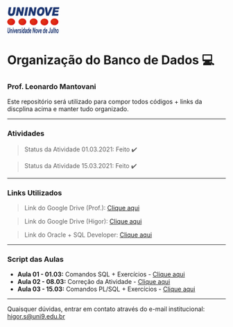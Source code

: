 <img src="https://github.com/HigorRoc/Uninove_2021.1/blob/main/Uninove-Logo.png" width="120" height="60">

# Organização do Banco de Dados :computer:
###  Prof. Leonardo Mantovani

Este repositório será utilizado para compor todos códigos + links da discplina acima e manter tudo organizado.

---

### Atividades
> Status da Atividade 01.03.2021: Feito :heavy_check_mark:

> Status da Atividade 15.03.2021: Feito :heavy_check_mark:

---

### Links Utilizados
> Link do Google Drive (Prof.): [Clique aqui](https://drive.google.com/drive/u/3/folders/1oSkEZATFsBiAnQhPbOzvzBSRAxfz2dX_)

> Link do Google Drive (Higor): [Clique aqui](https://drive.google.com/drive/folders/1e3O-IlCwIsS5-u1UhyTI-8LJNqs8opRj?usp=sharing)

> Link do Oracle + SQL Developer: [Clique aqui](https://drive.google.com/drive/u/3/folders/1_bo0HSkWXbUA88DxXIGfx2N-AvqkLMYO)

---

### Script das Aulas
- **Aula 01 - 01.03:** Comandos SQL + Exercícios - [Clique aqui](https://github.com/HigorRoc/Uninove_2021.1_BancoDados/tree/main/Aula%2001%20-%2001.03.2021)
- **Aula 02 - 08.03:** Correção da Atividade - [Clique aqui](https://github.com/HigorRoc/Uninove_2021.1_BancoDados/tree/main/Aula%2002%20-%2008.03.2021)
- **Aula 03 - 15.03:** Comandos PL/SQL + Exercícios - [Clique aqui](https://github.com/HigorRoc/Uninove_2021.1_BancoDados/blob/main/Aula%2003%20-%2015.03.2021/Script%2001%20-%20Cria%C3%A7%C3%A3o%20de%20Usu%C3%A1rio.sql)

---

Quaisquer dúvidas, entrar em contato através do e-mail institucional: 
higor.s@uni9.edu.br
